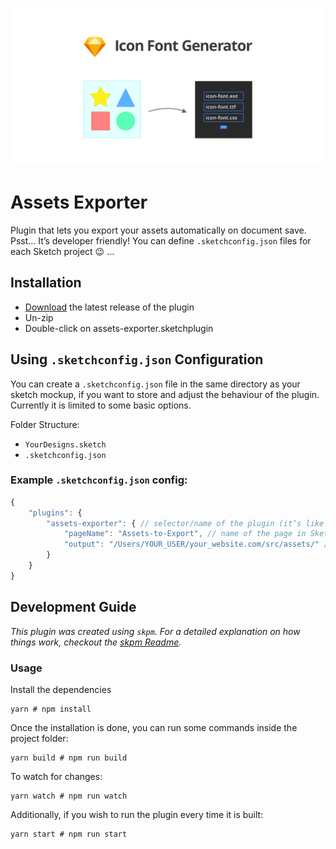 ![Teaser Image](./readme/teaser.png)

# Assets Exporter

Plugin that lets you export your assets automatically on document save. 
Psst… It’s developer friendly! You can define `.sketchconfig.json` files for each Sketch project 😉 …  

## Installation

- [Download](../../releases/latest/download/assets-exporter.sketchplugin.zip) the latest release of the plugin
- Un-zip
- Double-click on assets-exporter.sketchplugin

## Using `.sketchconfig.json` Configuration

You can create a `.sketchconfig.json` file in the same directory as your sketch mockup, if you want to store and adjust the behaviour of the plugin. Currently it is limited to some basic options.

Folder Structure:
- `YourDesigns.sketch`
- `.sketchconfig.json`

### Example `.sketchconfig.json` config:

```js
{
    "plugins": {
        "assets-exporter": { // selector/name of the plugin (it’s like a namespaces
            "pageName": "Assets-to-Export", // name of the page in Sketch containing your icon artboards
            "output": "/Users/YOUR_USER/your_website.com/src/assets/" // Output folder (example)
        }
    }
}
```

## Development Guide

_This plugin was created using `skpm`. For a detailed explanation on how things work, checkout the [skpm Readme](https://github.com/skpm/skpm/blob/master/README.md)._

### Usage

Install the dependencies

```shell script
yarn # npm install
```

Once the installation is done, you can run some commands inside the project folder:

```shell script
yarn build # npm run build
```

To watch for changes:

```shell script
yarn watch # npm run watch
```

Additionally, if you wish to run the plugin every time it is built:

```shell script
yarn start # npm run start
```
